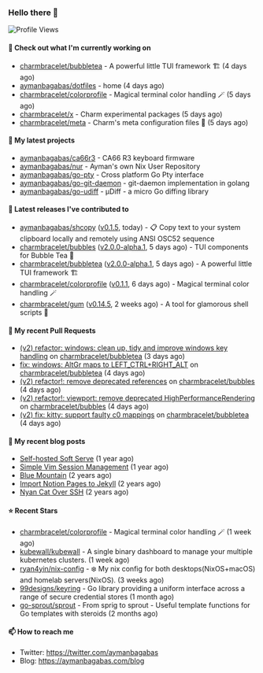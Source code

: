 ### Hello there 👋

![Profile Views](https://komarev.com/ghpvc/?username=aymanbagabas&label=PROFILE+VIEWS)

#### 👷 Check out what I'm currently working on

- [charmbracelet/bubbletea](https://github.com/charmbracelet/bubbletea) - A powerful little TUI framework 🏗 (4 days ago)
- [aymanbagabas/dotfiles](https://github.com/aymanbagabas/dotfiles) - home (4 days ago)
- [charmbracelet/colorprofile](https://github.com/charmbracelet/colorprofile) - Magical terminal color handling 🪄 (5 days ago)
- [charmbracelet/x](https://github.com/charmbracelet/x) - Charm experimental packages (5 days ago)
- [charmbracelet/meta](https://github.com/charmbracelet/meta) - Charm&#39;s meta configuration files 🫥 (5 days ago)

#### 🌱 My latest projects

- [aymanbagabas/ca66r3](https://github.com/aymanbagabas/ca66r3) - CA66 R3 keyboard firmware
- [aymanbagabas/nur](https://github.com/aymanbagabas/nur) - Ayman&#39;s own Nix User Repository
- [aymanbagabas/go-pty](https://github.com/aymanbagabas/go-pty) - Cross platform Go Pty interface
- [aymanbagabas/go-git-daemon](https://github.com/aymanbagabas/go-git-daemon) - git-daemon implementation in golang
- [aymanbagabas/go-udiff](https://github.com/aymanbagabas/go-udiff) - µDiff - a micro Go diffing library

#### 🔭 Latest releases I've contributed to

- [aymanbagabas/shcopy](https://github.com/aymanbagabas/shcopy) ([v0.1.5](https://github.com/aymanbagabas/shcopy/releases/tag/v0.1.5), today) - 📋 Copy text to your system clipboard locally and remotely using ANSI OSC52 sequence
- [charmbracelet/bubbles](https://github.com/charmbracelet/bubbles) ([v2.0.0-alpha.1](https://github.com/charmbracelet/bubbles/releases/tag/v2.0.0-alpha.1), 5 days ago) - TUI components for Bubble Tea 🫧
- [charmbracelet/bubbletea](https://github.com/charmbracelet/bubbletea) ([v2.0.0-alpha.1](https://github.com/charmbracelet/bubbletea/releases/tag/v2.0.0-alpha.1), 5 days ago) - A powerful little TUI framework 🏗
- [charmbracelet/colorprofile](https://github.com/charmbracelet/colorprofile) ([v0.1.1](https://github.com/charmbracelet/colorprofile/releases/tag/v0.1.1), 6 days ago) - Magical terminal color handling 🪄
- [charmbracelet/gum](https://github.com/charmbracelet/gum) ([v0.14.5](https://github.com/charmbracelet/gum/releases/tag/v0.14.5), 2 weeks ago) - A tool for glamorous shell scripts 🎀

#### 🔨 My recent Pull Requests

- [(v2) refactor: windows: clean up, tidy and improve windows key handling](https://github.com/charmbracelet/bubbletea/pull/1163) on [charmbracelet/bubbletea](https://github.com/charmbracelet/bubbletea) (3 days ago)
- [fix: windows: AltGr maps to LEFT_CTRL&#43;RIGHT_ALT](https://github.com/charmbracelet/bubbletea/pull/1162) on [charmbracelet/bubbletea](https://github.com/charmbracelet/bubbletea) (4 days ago)
- [(v2) refactor!: remove deprecated references](https://github.com/charmbracelet/bubbles/pull/620) on [charmbracelet/bubbles](https://github.com/charmbracelet/bubbles) (4 days ago)
- [(v2) refactor!: viewport: remove deprecated HighPerformanceRendering](https://github.com/charmbracelet/bubbles/pull/619) on [charmbracelet/bubbles](https://github.com/charmbracelet/bubbles) (4 days ago)
- [(v2) fix: kitty: support faulty c0 mappings](https://github.com/charmbracelet/bubbletea/pull/1161) on [charmbracelet/bubbletea](https://github.com/charmbracelet/bubbletea) (4 days ago)

#### 📜 My recent blog posts

- [Self-hosted Soft Serve](https://aymanbagabas.com/blog/2023/04/28/self-hosted-soft-serve.html) (1 year ago)
- [Simple Vim Session Management](https://aymanbagabas.com/blog/2023/04/13/simple-vim-session-management.html) (1 year ago)
- [Blue Mountain](https://aymanbagabas.com/blog/2022/06/02/blue-mountain.html) (2 years ago)
- [Import Notion Pages to Jekyll](https://aymanbagabas.com/blog/2022/03/29/import-notion-pages-to-jekyll.html) (2 years ago)
- [Nyan Cat Over SSH](https://aymanbagabas.com/blog/2022/03/25/nyan-cat-over-ssh.html) (2 years ago)

#### ⭐ Recent Stars

- [charmbracelet/colorprofile](https://github.com/charmbracelet/colorprofile) - Magical terminal color handling 🪄 (1 week ago)
- [kubewall/kubewall](https://github.com/kubewall/kubewall) - A single binary dashboard to manage your multiple kubernetes clusters. (1 week ago)
- [ryan4yin/nix-config](https://github.com/ryan4yin/nix-config) - ❄️ My nix config for both desktops(NixOS&#43;macOS) and homelab servers(NixOS). (3 weeks ago)
- [99designs/keyring](https://github.com/99designs/keyring) - Go library providing a uniform interface across a range of secure credential stores (1 month ago)
- [go-sprout/sprout](https://github.com/go-sprout/sprout) - From sprig to sprout - Useful template functions for Go templates with steroids (2 months ago)

#### 📫 How to reach me

- Twitter: https://twitter.com/aymanbagabas
- Blog: https://aymanbagabas.com/blog
